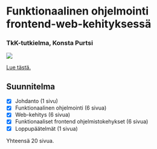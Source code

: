 # Funktionaalinen ohjelmointi frontend-web-kehityksessä

### TkK-tutkielma, Konsta Purtsi

![](https://github.com/kovipu/kandi/workflows/Build%20pdf/badge.svg)

[Lue tästä.](https://kovipu.github.io/kandi/thesis.pdf)

## Suunnitelma

- [x] Johdanto (1 sivu)
- [x] Funktionaalinen ohjelmointi (6 sivua)
- [x] Web-kehitys (6 sivua)
- [x] Funktionaaliset frontend ohjelmistokehykset (6 sivua)
- [x] Loppupäätelmät (1 sivua)

Yhteensä 20 sivua.